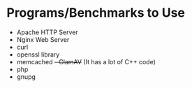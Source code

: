 # Programs/Benchmarks to Use

- Apache HTTP Server
- Nginx Web Server
- curl
- openssl library
- memcached
~~- ClamAV~~ (It has a lot of C++ code)
- php
- gnupg
